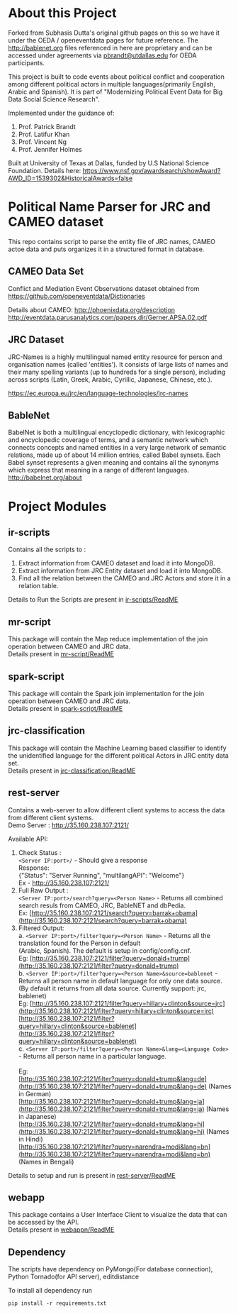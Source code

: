 # About this Project

Forked from Subhasis Dutta's original github pages on this so we have it under the OEDA / openeventdata pages for future reference.  The http://bablenet.org files referenced in here are proprietary and can be accessed under agreements via pbrandt@utdallas.edu for OEDA participants.

This project is built to code events about political conflict and cooperation among different political actors in multiple languages(primarily Engilsh, Arabic and Spanish).
It is part of "Modernizing Political Event Data for Big Data Social Science Research".

Implemented under the guidance of: 
1. Prof. Patrick Brandt
2. Prof. Latifur Khan
3. Prof. Vincent Ng
4. Prof. Jennifer Holmes

Built at University of Texas at Dallas, funded by U.S National Science Foundation. 
Details here: https://www.nsf.gov/awardsearch/showAward?AWD_ID=1539302&HistoricalAwards=false 



# Political Name Parser for JRC and CAMEO dataset
This repo contains script to parse the entity file of JRC names, CAMEO actoe data and puts organizes it in a structured format in database.

## CAMEO Data Set
Conflict and Mediation Event Observations dataset obtained from https://github.com/openeventdata/Dictionaries

Details about CAMEO: 
 http://phoenixdata.org/description 
 http://eventdata.parusanalytics.com/papers.dir/Gerner.APSA.02.pdf

## JRC Dataset
JRC-Names is a highly multilingual named entity resource for person and organisation names (called 'entities'). It consists of large lists of names and their many spelling variants (up to hundreds for a single person), including across scripts (Latin, Greek, Arabic, Cyrillic, Japanese, Chinese, etc.).

https://ec.europa.eu/jrc/en/language-technologies/jrc-names

## BableNet
BabelNet is both a multilingual encyclopedic dictionary, with lexicographic and encyclopedic coverage of terms, 
and a semantic network which connects concepts and named entities in a very large network of semantic relations, 
made up of about 14 million entries, called Babel synsets. Each Babel synset represents a given meaning and contains
all the synonyms which express that meaning in a range of different languages.
http://babelnet.org/about 

# Project Modules

## ir-scripts
Contains all the scripts to :
1. Extract information from CAMEO dataset and load it into MongoDB.
2. Extract information from JRC Entity dataset and load it into MongoDB.
3. Find all the relation between the CAMEO and JRC Actors and store it in a relation table.

Details to Run the Scripts are present in [ir-scripts/ReadME](ir-scripts/)

## mr-script
This package will contain the Map reduce implementation of the join operation between CAMEO and JRC data.
<br/>
Details present in [mr-script/ReadME](mr-script/)

## spark-script
This package will contain the Spark join implementation for the join operation between CAMEO and JRC data.
<br/>
Details present in [spark-script/ReadME](spark-script/)

## jrc-classification
This package will contain the Machine Learning based classifier to identify the unidentified language for the different political Actors in JRC entity data set.
<br/>
Details present in [jrc-classification/ReadME](jrc-classification/)

## rest-server
Contains a web-server to allow different client systems to access the data from different client systems.
<br/>
Demo Server : http://35.160.238.107:2121/ 

Available API:
1. Check Status :<br/>
    ```<Server IP:port>/``` -  Should give a response<br/>
    Response:<br/>
    {"Status": "Server Running", "multilangAPI": "Welcome"}<br/>
    Ex - http://35.160.238.107:2121/
2. Full Raw Output :<br/>
    ```<Server IP:port>/search?query=<Person Name>``` - Returns all combined search resuls from CAMEO, JRC, BableNET and dbPedia.<br/>
    Ex:
    [http://35.160.238.107:2121/search?query=barrak+obama](http://35.160.238.107:2121/search?query=barrak+obama)<br/>
3. Filtered Output:<br/>
    a. ```<Server IP:port>/filter?query=<Person Name>``` - Returns all the translation found for the Person in default<br/>
    (Arabic, Spanish). The default is setup in config/config.cnf.<br/>
    Eg:
    [http://35.160.238.107:2121/filter?query=donald+trump](http://35.160.238.107:2121/filter?query=donald+trump) <br/>
    b. ```<Server IP:port>/filter?query=<Person Name>&source=bablenet``` - Returns all person name in default language for 
    only one data source. (By default it returns from all data source. Currently support: jrc, bablenet)<br/>
    Eg: 
    [http://35.160.238.107:2121/filter?query=hillary+clinton&source=jrc](http://35.160.238.107:2121/filter?query=hillary+clinton&source=jrc)<br/>
    [http://35.160.238.107:2121/filter?query=hillary+clinton&source=bablenet](http://35.160.238.107:2121/filter?query=hillary+clinton&source=bablenet)<br/>
    c.  ```<Server IP:port>/filter?query=<Person Name>&lang=<Language Code>``` - Returns all person name in a particular language.<br/>  
    Eg:     
    [http://35.160.238.107:2121/filter?query=donald+trump&lang=de](http://35.160.238.107:2121/filter?query=donald+trump&lang=de) (Names in German) <br/>
    [http://35.160.238.107:2121/filter?query=donald+trump&lang=ja](http://35.160.238.107:2121/filter?query=donald+trump&lang=ja) (Names in Japanese)<br/>
    [http://35.160.238.107:2121/filter?query=donald+trump&lang=hi](http://35.160.238.107:2121/filter?query=donald+trump&lang=hi) (Names in Hindi)<br/>
    [http://35.160.238.107:2121/filter?query=narendra+modi&lang=bn](http://35.160.238.107:2121/filter?query=narendra+modi&lang=bn) (Names in Bengali)<br/>
      
Details to setup and run is present in [rest-server/ReadME](rest-server/)

## webapp
This package contains a User Interface Client to visualize the data that can be accessed by the API.
<br/>
Details present in [webappn/ReadME](webapp/)


## Dependency
The scripts have dependency on PyMongo(For database connection), Python Tornado(for API server), editdistance

To install all dependency run
```
pip install -r requirements.txt
```

